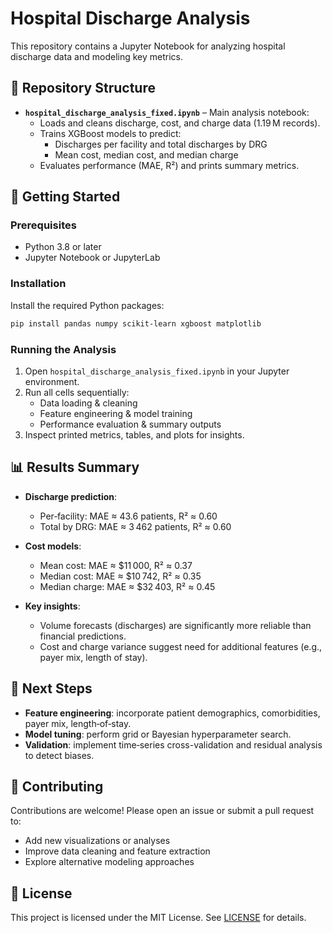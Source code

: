 # Hospital Discharge Analysis

This repository contains a Jupyter Notebook for analyzing hospital discharge data and modeling key metrics.

## 📁 Repository Structure

- **`hospital_discharge_analysis_fixed.ipynb`** – Main analysis notebook:
  - Loads and cleans discharge, cost, and charge data (1.19 M records).
  - Trains XGBoost models to predict:
    - Discharges per facility and total discharges by DRG
    - Mean cost, median cost, and median charge
  - Evaluates performance (MAE, R²) and prints summary metrics.

## 🚀 Getting Started

### Prerequisites

- Python 3.8 or later
- Jupyter Notebook or JupyterLab

### Installation

Install the required Python packages:

```bash
pip install pandas numpy scikit-learn xgboost matplotlib
```

### Running the Analysis

1. Open `hospital_discharge_analysis_fixed.ipynb` in your Jupyter environment.
2. Run all cells sequentially:
   - Data loading & cleaning
   - Feature engineering & model training
   - Performance evaluation & summary outputs
3. Inspect printed metrics, tables, and plots for insights.

## 📊 Results Summary

- **Discharge prediction**:
  - Per‑facility: MAE ≈ 43.6 patients, R² ≈ 0.60
  - Total by DRG: MAE ≈ 3 462 patients, R² ≈ 0.60

- **Cost models**:
  - Mean cost: MAE ≈ \$11 000, R² ≈ 0.37
  - Median cost: MAE ≈ \$10 742, R² ≈ 0.35
  - Median charge: MAE ≈ \$32 403, R² ≈ 0.45

- **Key insights**:
  - Volume forecasts (discharges) are significantly more reliable than financial predictions.
  - Cost and charge variance suggest need for additional features (e.g., payer mix, length of stay).

## 🔮 Next Steps

- **Feature engineering**: incorporate patient demographics, comorbidities, payer mix, length‑of‑stay.
- **Model tuning**: perform grid or Bayesian hyperparameter search.
- **Validation**: implement time‑series cross-validation and residual analysis to detect biases.

## 🤝 Contributing

Contributions are welcome! Please open an issue or submit a pull request to:

- Add new visualizations or analyses
- Improve data cleaning and feature extraction
- Explore alternative modeling approaches

## 📄 License

This project is licensed under the MIT License. See [LICENSE](LICENSE) for details.

